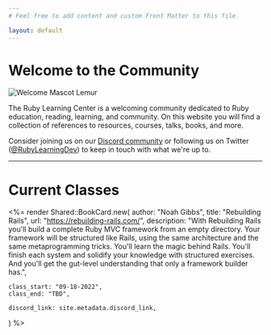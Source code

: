 ```yaml
---
# Feel free to add content and custom Front Matter to this file.

layout: default
---
```


# Welcome to the Community

<img
  src="<%= relative_url '/images/welcome_lemur.png' %>"
  alt="Welcome Mascot Lemur"
  class="center welcome-image"
/>

The Ruby Learning Center is a welcoming community dedicated to Ruby education, reading, learning, and community. On this website you will find a collection of references to resources, courses, talks, books, and more.

Consider joining us on our <a href="<%= site.metadata.discord_link %>"  target="_blank">Discord community</a> or following us on Twitter ([@RubyLearningDev](https://twitter.com/RubyLearningDev)) to keep in touch with what we're up to.

<hr />

# Current Classes

<%=
  render Shared::BookCard.new(
    author: "Noah Gibbs",
    title: "Rebuilding Rails",
    url: "https://rebuilding-rails.com/",
    description: "With Rebuilding Rails you'll build a complete Ruby MVC framework from an empty directory. Your framework will be structured like Rails, using the same architecture and the same metaprogramming tricks. You'll learn the magic behind Rails. You'll finish each system and solidify your knowledge with structured exercises. And you'll get the gut-level understanding that only a framework builder has.",

    class_start: "09-18-2022",
    class_end: "TBD",

    discord_link: site.metadata.discord_link,
  )
%>

